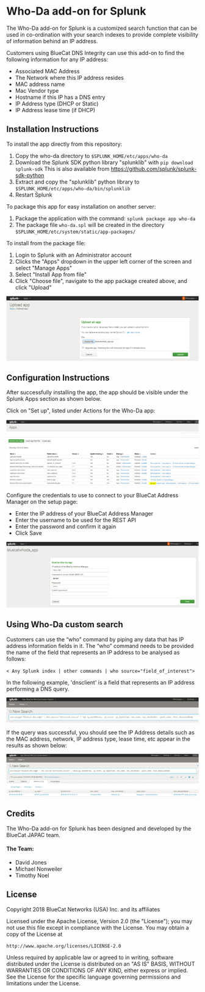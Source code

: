 # Who-Da add-on for Splunk

The Who-Da add-on for Splunk is a customized search function that can be used in co-ordination with your search indexes to provide complete visibility of information behind an IP address.

Customers using BlueCat DNS Integrity can use this add-on to find the following information for any IP address:
- Associated MAC Address
- The Network where this IP address resides
- MAC address name
- Mac Vendor type
- Hostname if this IP has a DNS entry
- IP Address type (DHCP or Static)
- IP Address lease time (if DHCP)

## Installation Instructions

To install the app directly from this repository:

1. Copy the who-da directory to `$SPLUNK_HOME/etc/apps/who-da`
2. Download the Splunk SDK python library "splunklib" with `pip download splunk-sdk` This is also available from https://github.com/splunk/splunk-sdk-python
3. Extract and copy the "splunklib" python library to `$SPLUNK_HOME/etc/apps/who-da/bin/splunklib`
4. Restart Splunk

To package this app for easy installation on another server:
1. Package the application with the command: `splunk package app who-da`
2. The package file `who-da.spl` will be created in the directory `$SPLUNK_HOME/etc/system/static/app-packages/`

To install from the package file:

1. Login to Splunk with an Administrator account
2. Clicks the "Apps" dropdown in the upper left corner of the screen and select "Manage Apps"
3. Select "Install App from file"
4. Click "Choose file", navigate to the app package created above, and click "Upload"

![Screenshot](images/installation.png)

## Configuration Instructions

After successfully installing the app, the app should be visible under the Splunk Apps section as shown below.

Click on "Set up", listed under Actions for the Who-Da app:

![Screenshot](images/configuration.png)

Configure the credentials to use to connect to your BlueCat Address Manager on the setup page:
- Enter the IP address of your BlueCat Address Manager
- Enter the username to be used for the REST API
- Enter the password and confirm it again
- Click Save

![Screenshot](images/setupscreen.png)

## Using Who-Da custom search

Customers can use the “who” command by piping any data that has IP address information fields in it. The “who” command needs to be provided the name of the field that represents an IP address to be analysed as follows:

`< Any Splunk index | other commands | who source="field_of_interest">`

In the following example, 'dnsclient' is a field that represents an IP address performing a DNS query.

![Screenshot](images/searchquery.png)

If the query was successful, you should see the IP Address details such as the MAC address, network, IP address type, lease time, etc appear in the results as shown below:

![Screenshot](images/searchresults.png)

## Credits
The Who-Da add-on for Splunk has been designed and developed by the BlueCat JAPAC team. 

#### The Team:
- David Jones
- Michael Nonweiler
- Timothy Noel

## License

Copyright 2018 BlueCat Networks (USA) Inc. and its affiliates

Licensed under the Apache License, Version 2.0 (the "License");
you may not use this file except in compliance with the License.
You may obtain a copy of the License at

    http://www.apache.org/licenses/LICENSE-2.0

Unless required by applicable law or agreed to in writing, software
distributed under the License is distributed on an "AS IS" BASIS,
WITHOUT WARRANTIES OR CONDITIONS OF ANY KIND, either express or implied.
See the License for the specific language governing permissions and
limitations under the License.

